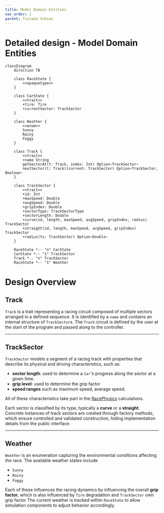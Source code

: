 ```yaml
---
title: Model Domain Entities
nav_order: 1
parent: Tiziano Vuksan
---
```


# Detailed design - Model Domain Entities

```mermaid
classDiagram
    direction TB

    class RaceState {
        <<opaquetype>>
    }

    class CarState {
        <<trait>>
        +tire: Tire
        +currentSector: TrackSector
    }

    class Weather {
        <<enum>>
        Sunny
        Rainy
        Foggy
    }

    class Track {
        <<trait>>
        +name String
        getSectorAt(t: Track, index: Int) Option~TrackSector~
        nextSector(t: Track)(current: TrackSector) Option~TrackSector, Boolean~
    }

    class TrackSector {
        <<trait>>
        +id: Int
        +maxSpeed: Double
        +avgSpeed: Double
        +gripIndex: Double
        +sectorType: TrackSectorType
        +sectorLength: Double
        +curve(id, length, maxSpeed, avgSpeed, gripIndex, radius) TrackSector
        +straight(id, length, maxSpeed, avgSpeed, gripIndex) TrackSector
        +radius(ts: TrackSector) Option~Double~
    }

    RaceState *-- "n" CarState
    CarState *-- "1" TrackSector
    Track *.. "n" TrackSector
    RaceState *-- "1" Weather

```

# Design Overview

## Track

`Track` is a trait representing a racing circuit composed of multiple sectors arranged in a defined sequence. It is
identified by a `name` and contains an internal structure of `TrackSector`s. The `Track` circuit is defined by the user
at the start of the program and passed along to the controller.

---

## TrackSector

`TrackSector` models a segment of a racing track with properties that describe its physical and driving characteristics,
such as:

- **sector length**: used to determine a `Car`'s progress along the sector at a given time.
- **grip level**: used to determine the grip factor
- **speed ranges** such as maximum speed, average speed.

All of these characteristics take part in the [RacePhysics](./physics.md) calculations.

Each sector is classified by its type, typically a **curve** or a **straight**.
Concrete instances of track sectors are created through factory methods, which ensure controlled and validated
construction, hiding implementation details from the public interface.

---

## Weather

`Weather` is an enumeration capturing the environmental conditions affecting the race. The available weather states
include

- `Sunny`
- `Rainy`
- `Foggy`

Each of these influences the racing dynamics by influencing the overall **grip factor**, which is also influenced by
`Tire` degradation and `TrackSector` own grip factor
The current weather is tracked within `RaceState` to allow simulation components to adjust behavior accordingly.
